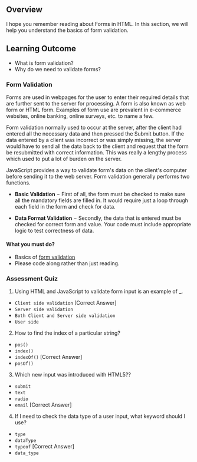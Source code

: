 ## Overview

I hope you remember reading about Forms in HTML. In this section, we will help you understand the basics of form validation.

## Learning Outcome

- What is form validation?
- Why do we need to validate forms?

### Form Validation

Forms are used in webpages for the user to enter their required details that are further sent to the server for processing. A form is also known as web form or HTML form. Examples of form use are prevalent in e-commerce websites, online banking, online surveys, etc. to name a few.

Form validation normally used to occur at the server, after the client had entered all the necessary data and then pressed the Submit button. If the data entered by a client was incorrect or was simply missing, the server would have to send all the data back to the client and request that the form be resubmitted with correct information. This was really a lengthy process which used to put a lot of burden on the server.

JavaScript provides a way to validate form's data on the client's computer before sending it to the web server. Form validation generally performs two functions.

- **Basic Validation** − First of all, the form must be checked to make sure all the mandatory fields are filled in. It would require just a loop through each field in the form and check for data.

- **Data Format Validation** − Secondly, the data that is entered must be checked for correct form and value. Your code must include appropriate logic to test correctness of data.

#### What you must do?

- Basics of [form validation](https://o7planning.org/en/12273/javascript-form-validation-tutorial)
- Please code along rather than just reading.

### Assessment Quiz

1. Using HTML and JavaScript to validate form input is an example of **\_**.

- `Client side validation` [Correct Answer]
- `Server side validation`
- `Both Client and Server side validation`
- `User side`

2. How to find the index of a particular string?

- `pos()`
- `index()`
- `indexOf()` [Correct Answer]
- `posOf()`

3. Which new input was introduced with HTML5??

- `submit`
- `text`
- `radio`
- `email` [Correct Answer]

4. If I need to check the data type of a user input, what keyword should I use?

- `type`
- `dataType`
- `typeof` [Correct Answer]
- `data_type`
